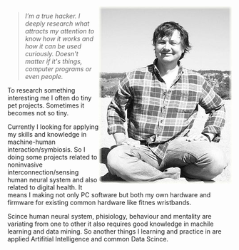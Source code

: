 
<img align="right" class="padding_20" src="assets/me.jpg">

> _I’m a true hacker. I deeply research what attracts my attention to know how it works and how it can be used curiously. Doesn't matter if it's things, computer programs or even people._

To research something interesting me I often do tiny pet projects. Sometimes it becomes not so tiny. 

Currently I looking for applying my skills and knowledge in machine-human interaction/symbiosis. So I doing some projects related to noninvasive interconnection/sensing human neural system and also related to digital health. It means I making not only PC software but both my own hardware and firmware for existing common hardware like fitnes wristbands. 

Scince human neural system, phisiology, behaviour and mentality are variating from one to other it also requires good knowledge in machile learning and data mining. So another things I learning and practice in are applied Artifitial Intelligence and common Data Scince.
